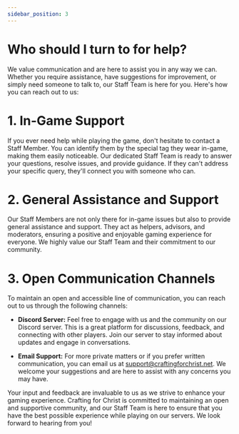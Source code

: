 ```yaml
---
sidebar_position: 3
---
```


# Who should I turn to for help?
We value communication and are here to assist you in any way we can. Whether you require assistance, have suggestions for improvement, or simply need someone to talk to, our Staff Team is here for you. Here's how you can reach out to us:

# 1. In-Game Support
If you ever need help while playing the game, don't hesitate to contact a Staff Member. You can identify them by the special tag they wear in-game, making them easily noticeable. Our dedicated Staff Team is ready to answer your questions, resolve issues, and provide guidance. If they can't address your specific query, they'll connect you with someone who can.

# 2. General Assistance and Support
Our Staff Members are not only there for in-game issues but also to provide general assistance and support. They act as helpers, advisors, and moderators, ensuring a positive and enjoyable gaming experience for everyone. We highly value our Staff Team and their commitment to our community.

# 3. Open Communication Channels
To maintain an open and accessible line of communication, you can reach out to us through the following channels:

* **Discord Server:** Feel free to engage with us and the community on our Discord server. This is a great platform for discussions, feedback, and connecting with other players. Join our server to stay informed about updates and engage in conversations.

* **Email Support:** For more private matters or if you prefer written communication, you can email us at support@craftingforchrist.net. We welcome your suggestions and are here to assist with any concerns you may have.

Your input and feedback are invaluable to us as we strive to enhance your gaming experience. Crafting for Christ is committed to maintaining an open and supportive community, and our Staff Team is here to ensure that you have the best possible experience while playing on our servers. We look forward to hearing from you!

